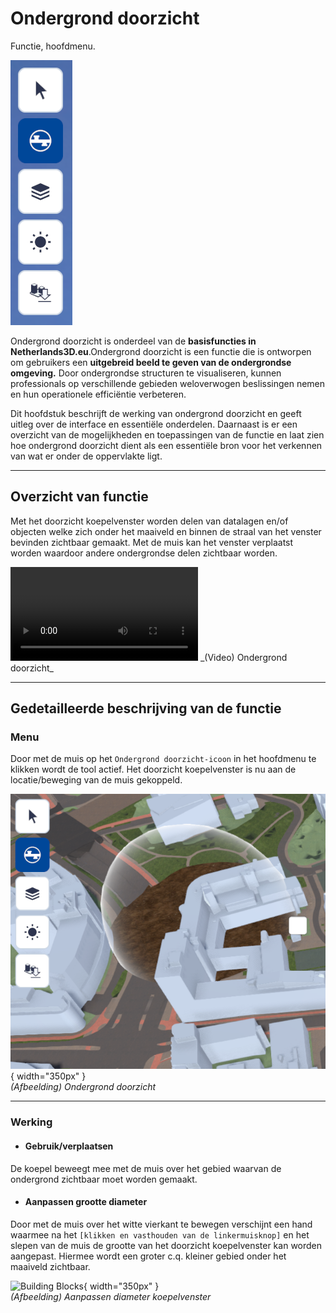 # Ondergrond doorzicht

Functie, hoofdmenu.  


![Building Blocks](../handleiding/imgs/ondergrond.doorzicht.menu.main.png)
<br>

Ondergrond doorzicht is onderdeel van de **basisfuncties in Netherlands3D.eu**.Ondergrond doorzicht is een functie die is ontworpen om gebruikers een **uitgebreid beeld te geven van de ondergrondse omgeving.** Door ondergrondse structuren te visualiseren, kunnen professionals op verschillende gebieden weloverwogen beslissingen nemen en hun operationele efficiëntie verbeteren. 

Dit hoofdstuk beschrijft de werking van ondergrond doorzicht en geeft uitleg over de interface en essentiële onderdelen. Daarnaast is er een overzicht van de mogelijkheden en toepassingen van de functie en laat zien hoe ondergrond doorzicht dient als een essentiële bron voor het verkennen van wat er onder de oppervlakte ligt.

---

## Overzicht van functie

Met het doorzicht koepelvenster worden delen van datalagen en/of objecten welke zich onder het maaiveld en binnen de straal van het venster bevinden zichtbaar gemaakt. Met de muis kan het venster verplaatst worden waardoor andere ondergrondse delen zichtbaar worden.

<video controls>
<source src="../video/ondergrond.doorzicht.mp4" type="video/mp4"></video>
_(Video) Ondergrond doorzicht_ 

---

## Gedetailleerde beschrijving van de functie

### **Menu**
Door met de muis op het `Ondergrond doorzicht-icoon` in het hoofdmenu te klikken wordt de tool actief. Het doorzicht koepelvenster is nu aan de locatie/beweging van de muis gekoppeld.

![Building Blocks](../handleiding/imgs/ondergrond.menu.png){ width="350px" }  
_(Afbeelding) Ondergrond doorzicht_

---

### **Werking**
 
* #### **Gebruik/verplaatsen**   
De koepel beweegt mee met de muis over het gebied waarvan de ondergrond zichtbaar moet worden gemaakt.

* #### **Aanpassen grootte diameter**   
Door met de muis over het witte vierkant te bewegen verschijnt een hand waarmee na het `[klikken en vasthouden van de linkermuisknop]` en het slepen van de muis de grootte van het doorzicht koepelvenster kan worden aangepast. Hiermee wordt een groter c.q. kleiner gebied onder het maaiveld zichtbaar.

![Building Blocks](../handleiding/video/ondergrond.gif){ width="350px" }  
_(Afbeelding) Aanpassen diameter koepelvenster_